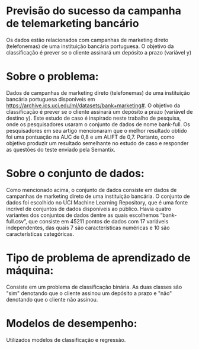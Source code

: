 # Previsão do sucesso da campanha de telemarketing bancário
Os dados estão relacionados com campanhas de marketing direto (telefonemas) de uma instituição bancária portuguesa. O objetivo da classificação é prever se o cliente assinará um depósito a prazo (variável y)

# Sobre o problema:
Dados de campanhas de marketing direto (telefonemas) de uma instituição bancária portuguesa disponíveis em https://archive.ics.uci.edu/ml/datasets/bank+marketing#. O objetivo da classificação é prever se o cliente assinará um depósito a prazo (variável de destino y). Este estudo de caso é inspirado neste trabalho de pesquisa, onde os pesquisadores usaram o conjunto de dados de nome bank-full. Os pesquisadores em seu artigo mencionaram que o melhor resultado obtido foi uma pontuação na AUC de 0,8 e um ALIFT de 0,7. Portanto, como objetivo produzir um resultado semelhante no estudo de caso e responder as questões do teste enviado pela Semantix.

# Sobre o conjunto de dados:
Como mencionado acima, o conjunto de dados consiste em dados de campanhas de marketing direto de uma instituição bancária. O conjunto de dados foi escolhido no UCI Machine Learning Repository, que é uma fonte incrível de conjuntos de dados disponíveis ao público. Havia quatro variantes dos conjuntos de dados dentre as quais escolhemos “bank-full.csv”, que consiste em 45211 pontos de dados com 17 variáveis independentes, das quais 7 são características numéricas e 10 são características categóricas.

# Tipo de problema de aprendizado de máquina:
Consiste em um problema de classificação binária. As duas classes são "sim" denotando que o cliente assinou um depósito a prazo e "não" denotando que o cliente não assinou.

# Modelos de desempenho:
Utilizados modelos de classificação e regressão.
  


